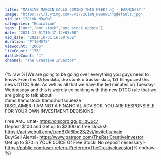 ```yaml
---
title: "MASSIVE MARGIN CALLS COMING THIS WEEK! 🔥🚀 - EARNINGS?!"
image: "https:\/\/i.ytimg.com\/vi\/2CimN_N9wOw\/hqdefault.jpg"
vid_id: "2CimN_N9wOw"
categories: "Education"
tags: ["amc","amc stock","amc stock update"]
date: "2021-11-01T10:17:14+03:00"
vid_date: "2021-10-31T16:00:05Z"
duration: "PT16M57S"
viewcount: "2066"
likeCount: "176"
dislikeCount: "4"
channel: "The Creative Investor"
---
```

{% raw %}We are going to be going over everything you guys need to know. From the Ortex data, the stonk o tracker data, 13f filings and this news DTCC Rule. As well as all that we have the fed minutes on Tuesday- Wednesday and this is weirdly coinciding with this new DTCC rule that we are going to talk about!<br />#amc #amcstock #amcshortsqueeze<br />DISCLAIMER; I AM NOT A FINANCIAL ADVISOR. YOU ARE RESPONSIBLE FOR YOUR OWN INVESTMENT DECISIONS!<br /><br />Free AMC Chat- <a rel="nofollow" target="blank" href="https://discord.gg/jbHdQ6c7">https://discord.gg/jbHdQ6c7</a><br />Deposit $100 and Get up to $2300 in free stocks!- <a rel="nofollow" target="blank" href="https://act.webull.com/it/enB7Ai8Ibe2S/2vt/inviteUs/main">https://act.webull.com/it/enB7Ai8Ibe2S/2vt/inviteUs/main</a><br />Buy/Sell Alerts!- <a rel="nofollow" target="blank" href="https://www.patreon.com/TheRealCreativeInvestor">https://www.patreon.com/TheRealCreativeInvestor</a><br />Get up to $70 in YOUR COICE Of Free Stock! No deposit necessary!- <a rel="nofollow" target="blank" href="https://public.com/user-referral?referrer=TheCreativeInvestor">https://public.com/user-referral?referrer=TheCreativeInvestor</a>{% endraw %}
